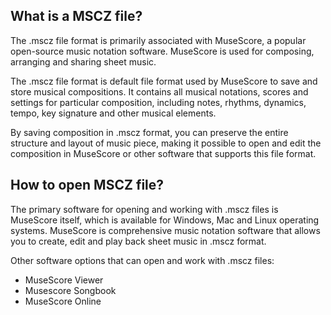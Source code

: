 ## What is a MSCZ file?

The .mscz file format is primarily associated with MuseScore, a popular open-source music notation software. MuseScore is used for composing, arranging and sharing sheet music.

The .mscz file format is default file format used by MuseScore to save and store musical compositions. It contains all musical notations, scores and settings for particular composition, including notes, rhythms, dynamics, tempo, key signature and other musical elements.

By saving composition in .mscz format, you can preserve the entire structure and layout of music piece, making it possible to open and edit the composition in MuseScore or other software that supports this file format.

## How to open MSCZ file?

The primary software for opening and working with .mscz files is MuseScore itself, which is available for Windows, Mac and Linux operating systems. MuseScore is comprehensive music notation software that allows you to create, edit and play back sheet music in .mscz format.

Other software options that can open and work with .mscz files:

- MuseScore Viewer
- Musescore Songbook
- MuseScore Online

